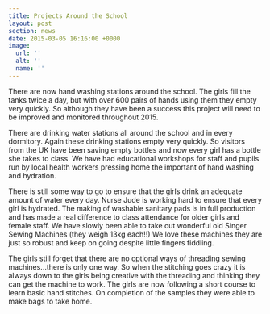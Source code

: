 ```yaml
---
title: Projects Around the School
layout: post
section: news
date: 2015-03-05 16:16:00 +0000
image:
  url: ''
  alt: ''
  name: ''
---
```

There are now hand washing stations around the school. The girls fill the tanks twice a day, but with over 600 pairs of hands using them they empty very quickly. So although they have been a success this project will need to be improved and monitored throughout 2015.

There are drinking water stations all around the school and in every dormitory. Again these drinking stations empty very quickly. So visitors from the UK have been saving empty bottles and now every girl has a bottle she takes to class. We have had educational workshops for staff and pupils run by local health workers pressing home the important of hand washing and hydration.

There is still some way to go to ensure that the girls drink an adequate amount of water every day. Nurse Jude is working hard to ensure that every girl is hydrated. The making of washable sanitary pads is in full production and has made a real difference to class attendance for older girls and female staff. We have slowly been able to take out wonderful old Singer Sewing Machines (they weigh 13kg each!!) We love these machines they are just so robust and keep on going despite little fingers fiddling.

The girls still forget that there are no optional ways of threading sewing machines...there is only one way. So when the stitching goes crazy it is always down to the girls being creative with the threading and thinking they can get the machine to work. The girls are now following a short course to learn basic hand stitches. On completion of the samples they were able to make bags to take home.
